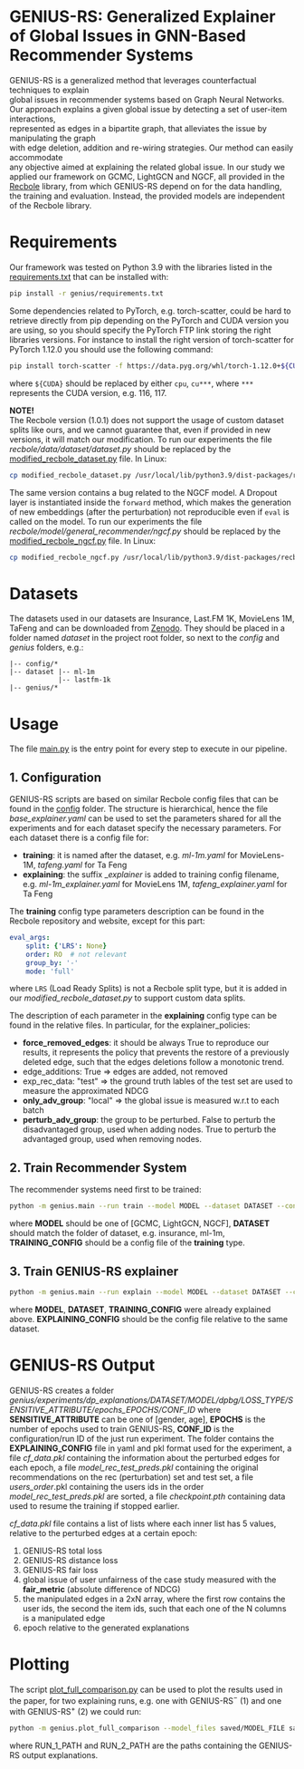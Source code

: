 # GENIUS-RS: Generalized Explainer of Global Issues in GNN-Based Recommender Systems

GENIUS-RS is a generalized method that leverages counterfactual techniques to explain \
global issues in recommender systems based on Graph Neural Networks. \
Our approach explains a given global issue by detecting a set of user-item interactions, \
represented as edges in a bipartite graph, that alleviates the issue by manipulating the graph \
with edge deletion, addition and re-wiring strategies. Our method can easily accommodate \
any objective aimed at explaining the related global issue. In our study we applied our framework on
GCMC, LightGCN and NGCF, all provided in the [Recbole](https://github.com/RUCAIBox/RecBole)
library, from which GENIUS-RS depend on for the data handling, the training and evaluation.
Instead, the provided models are independent of the Recbole library.

# Requirements
Our framework was tested on Python 3.9 with the libraries listed in the
[requirements.txt](genius/requirements.txt) that can be installed with:
```bash
pip install -r genius/requirements.txt
```
Some dependencies related to PyTorch, e.g. torch-scatter, could be hard to retrieve
directly from pip depending on the PyTorch and CUDA version you are using, so you should
specify the PyTorch FTP link storing the right libraries versions.
For instance to install the right version of torch-scatter for PyTorch 1.12.0
you should use the following command:
```bash
pip install torch-scatter -f https://data.pyg.org/whl/torch-1.12.0+${CUDA}.html
```
where `${CUDA}` should be replaced by either `cpu`, `cu***`, where `***` represents the
CUDA version, e.g. 116, 117.

__NOTE!__ \
The Recbole version (1.0.1) does not support the usage of custom dataset splits like ours,
and we cannot guarantee that, even if provided in new versions, it will match our
modification. To run our experiments the file _recbole/data/dataset/dataset.py_ should
be replaced by the [modified_recbole_dataset.py](modified_recbole_dataset.py) file. In Linux:
```bash
cp modified_recbole_dataset.py /usr/local/lib/python3.9/dist-packages/recbole/data/dataset/dataset.py
```

The same version contains a bug related to the NGCF model. A Dropout layer is instantiated inside
the `forward` method, which makes the generation of new embeddings (after the perturbation) not reproducible
even if `eval` is called on the model. To run our experiments the file _recbole/model/general_recommender/ngcf.py_ should
be replaced by the [modified_recbole_ngcf.py](modified_recbole_ngcf.py) file. In Linux:
```bash
cp modified_recbole_ngcf.py /usr/local/lib/python3.9/dist-packages/recbole/model/general_recommender/ngcf.py
```

# Datasets

The datasets used in our datasets are Insurance, Last.FM 1K, MovieLens 1M, TaFeng and
can be downloaded from [Zenodo](https://doi.org/10.5281/zenodo.8118988).
They should be placed in a folder named _dataset_ in the project root folder,
so next to the _config_ and _genius_ folders, e.g.:
```
|-- config/*
|-- dataset |-- ml-1m
            |-- lastfm-1k
|-- genius/*
```

# Usage

The file [main.py](genius/main.py) is the entry point for every step to execute in our pipeline.

## 1. Configuration

GENIUS-RS scripts are based on similar Recbole config files that can be found in the
[config](config) folder. The structure is hierarchical, hence the file _base_explainer.yaml_
can be used to set the parameters shared for all the experiments and for each dataset specify
the necessary parameters.
For each dataset there is a config file for:
- __training__: it is named after the dataset, e.g. _ml-1m.yaml_ for MovieLens-1M,
_tafeng.yaml_ for Ta Feng
- __explaining__: the suffix __explainer_ is added to training config filename, e.g.
_ml-1m_explainer.yaml_ for MovieLens 1M, _tafeng_explainer.yaml_ for Ta Feng

The __training__ config type parameters description can be found in the Recbole repository
and website, except for this part:
```yaml
eval_args:
    split: {'LRS': None}
    order: RO  # not relevant
    group_by: '-'
    mode: 'full'
```
where `LRS` (Load Ready Splits) is not a Recbole split type, but it is added in
our _modified_recbole_dataset.py_ to support custom data splits.

The description of each parameter in the __explaining__ config type can be found in the
relative files. In particular, for the explainer_policies:
- __force_removed_edges__: it should be always True to reproduce our results, it represents
the policy that prevents the restore of a previously deleted edge, such that the edges
deletions follow a monotonic trend.
- edge_additions: True => edges are added, not removed
- exp_rec_data: "test" => the ground truth lables of the test set are used to measure the approximated NDCG
- __only_adv_group__: "local" => the global issue is measured w.r.t to each batch
- __perturb_adv_group__: the group to be perturbed. False to perturb the disadvantaged group, used when adding nodes.
  True to perturb the advantaged group, used when removing nodes.

## 2. Train Recommender System

The recommender systems need first to be trained:
```bash
python -m genius.main --run train --model MODEL --dataset DATASET --config_file_list config/TRAINING_CONFIG.yaml
```
where __MODEL__ should be one of [GCMC, LightGCN, NGCF], __DATASET__ should match the folder
of dataset, e.g. insurance, ml-1m, __TRAINING_CONFIG__ should be a config file of the
__training__ type.

## 3. Train GENIUS-RS explainer
```bash
python -m genius.main --run explain --model MODEL --dataset DATASET --config_file_list config/TRAINING_CONFIG.yaml --explainer_config_file config/EXPLAINING_CONFIG.yaml --model_file saved/MODEL_FILE
```
where __MODEL__, __DATASET__, __TRAINING_CONFIG__ were already explained above.
__EXPLAINING_CONFIG__ should be the config file relative to the same dataset.

# GENIUS-RS Output

GENIUS-RS creates a folder
_genius/experiments/dp_explanations/DATASET/MODEL/dpbg/LOSS_TYPE/SENSITIVE_ATTRIBUTE/epochs_EPOCHS/CONF_ID_
where __SENSITIVE_ATTRIBUTE__ can be one of [gender, age], __EPOCHS__ is the number of
epochs used to train GENIUS-RS, __CONF_ID__ is the configuration/run ID of the just run
experiment. The folder contains the __EXPLAINING_CONFIG__ file in yaml and pkl format used
for the experiment, a file _cf_data.pkl_ containing the information about the perturbed edges for each epoch,
a file _model_rec_test_preds.pkl_ containing the original recommendations on the rec (perturbation) set and
test set, a file _users_order_.pkl containing the users ids in the order _model_rec_test_preds.pkl_ are sorted,
a file _checkpoint.pth_ containing data used to resume the training if stopped earlier.

_cf_data.pkl_ file contains a list of lists where each inner list has 5 values, relative
to the perturbed edges at a certain epoch:
1) GENIUS-RS total loss
2) GENIUS-RS distance loss
3) GENIUS-RS fair loss
4) global issue of user unfairness of the case study measured with the __fair_metric__ (absolute difference of NDCG)
5) the manipulated edges in a 2xN array, where the first row contains the user ids,
the second the item ids, such that each one of the N columns is a manipulated edge
6) epoch relative to the generated explanations

# Plotting

The script [plot_full_comparison.py](genius/plot_full_comparison.py) can be used to plot the
results used in the paper, for two explaining runs, e.g. one with GENIUS-RS$^-$ (1) and one
with GENIUS-RS$^+$ (2) we could run:
```bash
python -m genius.plot_full_comparison --model_files saved/MODEL_FILE saved/MODEL_FILE --explainer_config_files RUN_1_PATH/config.yaml RUN_2_PATH/config.yaml --utility_metrics [NDCG] --add_plot_table
```

where RUN_1_PATH and RUN_2_PATH are the paths containing the GENIUS-RS output explanations.
